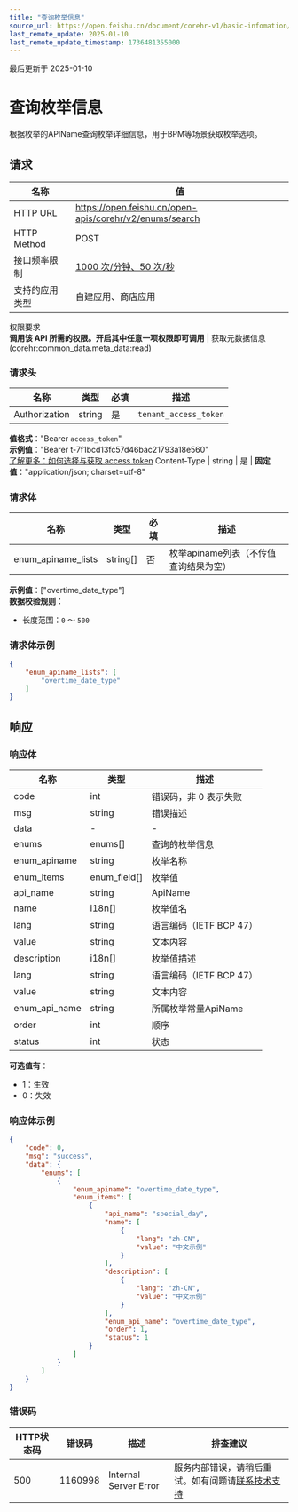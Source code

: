 ```yaml
---
title: "查询枚举信息"
source_url: https://open.feishu.cn/document/corehr-v1/basic-infomation/enum/search
last_remote_update: 2025-01-10
last_remote_update_timestamp: 1736481355000
---
```

最后更新于 2025-01-10

# 查询枚举信息

根据枚举的APIName查询枚举详细信息，用于BPM等场景获取枚举选项。

## 请求
名称 | 值
---|---
HTTP URL | https://open.feishu.cn/open-apis/corehr/v2/enums/search
HTTP Method | POST
接口频率限制 | [1000 次/分钟、50 次/秒](https://open.feishu.cn/document/ukTMukTMukTM/uUzN04SN3QjL1cDN)
支持的应用类型 | 自建应用、商店应用
权限要求  
            **调用该 API 所需的权限。开启其中任意一项权限即可调用** | 获取元数据信息(corehr:common_data.meta_data:read)

### 请求头

名称 | 类型 | 必填 | 描述
--- | --- | --- | ---
Authorization | string | 是 | `tenant_access_token`  
**值格式**："Bearer `access_token`"  
**示例值**："Bearer t-7f1bcd13fc57d46bac21793a18e560"  
[了解更多：如何选择与获取 access token](https://open.feishu.cn/document/uAjLw4CM/ugTN1YjL4UTN24CO1UjN/trouble-shooting/how-to-choose-which-type-of-token-to-use)
Content-Type | string | 是 | **固定值**："application/json; charset=utf-8"

### 请求体

名称 | 类型 | 必填 | 描述
--- | --- | --- | ---
enum_apiname_lists | string\[\] | 否 | 枚举apiname列表（不传值查询结果为空）  
**示例值**：["overtime_date_type"]  
**数据校验规则**：  
- 长度范围：`0` ～ `500`

### 请求体示例
```json
{
    "enum_apiname_lists": [
        "overtime_date_type"
    ]
}
```

## 响应

### 响应体

名称 | 类型 | 描述
--- | --- | ---
code | int | 错误码，非 0 表示失败
msg | string | 错误描述
data | \- | \-
enums | enums\[\] | 查询的枚举信息
enum_apiname | string | 枚举名称
enum_items | enum_field\[\] | 枚举值
api_name | string | ApiName
name | i18n\[\] | 枚举值名
lang | string | 语言编码（IETF BCP 47）
value | string | 文本内容
description | i18n\[\] | 枚举值描述
lang | string | 语言编码（IETF BCP 47）
value | string | 文本内容
enum_api_name | string | 所属枚举常量ApiName
order | int | 顺序
status | int | 状态  
**可选值有**：  
- 1：生效  
- 0：失效

### 响应体示例
```json
{
    "code": 0,
    "msg": "success",
    "data": {
        "enums": [
            {
                "enum_apiname": "overtime_date_type",
                "enum_items": [
                    {
                        "api_name": "special_day",
                        "name": [
                            {
                                "lang": "zh-CN",
                                "value": "中文示例"
                            }
                        ],
                        "description": [
                            {
                                "lang": "zh-CN",
                                "value": "中文示例"
                            }
                        ],
                        "enum_api_name": "overtime_date_type",
                        "order": 1,
                        "status": 1
                    }
                ]
            }
        ]
    }
}
```

### 错误码

HTTP状态码 | 错误码 | 描述 | 排查建议
--- | --- | --- | ---
500 | 1160998 | Internal Server Error | 服务内部错误，请稍后重试。如有问题请[联系技术支持]((https://applink.feishu.cn/TLJpeNdW))
